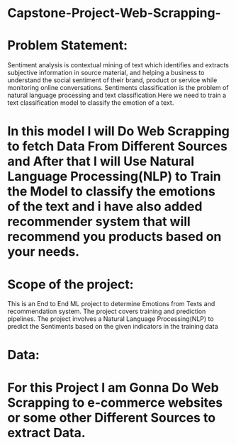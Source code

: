 # Capstone-Project-Web-Scrapping-

# Problem Statement:

Sentiment analysis is contextual mining of text which identifies and extracts subjective information in source material, and helping a business to understand the social sentiment of their brand, product or service while monitoring online conversations.
Sentiments classification is the problem of natural language processing and text classification.Here we need to train a text classification model to classify the emotion of a text.

# In this model I will Do Web Scrapping to fetch Data From Different Sources and After that I will Use Natural Language Processing(NLP) to Train the Model to classify the emotions of the text and i have also added recommender system that will recommend you products based on your needs.

# Scope of the project:

This is an End to End ML project to determine Emotions from Texts and recommendation system. The project covers training and prediction pipelines. The project involves a Natural Language Processing(NLP) to predict the Sentiments based on the given indicators in the training data

# Data:

# For this Project I am Gonna Do Web Scrapping to e-commerce websites or some other Different Sources to extract Data.


